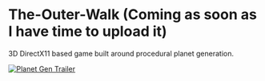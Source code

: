 # The-Outer-Walk (Coming as soon as I have time to upload it)
3D DirectX11 based game built around procedural planet generation.

[![Planet Gen Trailer](https://yt-embed.herokuapp.com/embed?v=TT7pnFtVSV8)](https://www.youtube.com/watch?v=TT7pnFtVSV8)
